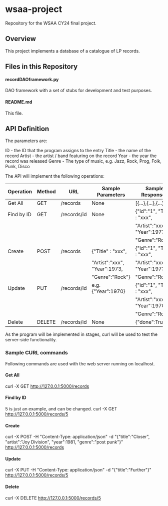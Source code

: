 # wsaa-project
Repository for the WSAA CY24 final project.

## Overview
This project implements a database of a catalogue of LP records.

## Files in this Repository

#### recordDAOframework.py
DAO framework with a set of stubs for development and test purposes.

#### README.md
This file.


## API Definition
The parameters are:

ID - the ID that the program assigns to the entry
Title - the name of the record
Artist - the artist / band featuring on the record
Year - the year the record was released
Genre - The type of music, e.g. Jazz, Rock, Prog, Folk, Punk, Disco

The API will implement the following operations:

| Operation | Method | URL | Sample Parameters | Sample Responses |
|-----------|--------|-----|-------------------|------------------|
| Get All | GET | /records | None | [{...},{...},{...}] |
| Find by ID | GET | /records/id | None | {"id":"1", "Title" : "xxx", |
| | | | | "Artist":"xxx", "Year":1973,|
| | | | | "Genre":"Rock"} |
| Create | POST | /records | {"Title" : "xxx", | {"id":"1", "Title" : "xxx", |
| | | |  "Artist":"xxx", "Year":1973, | "Artist":"xxx", "Year":1973,|
| | | |  "Genre":"Rock"} | "Genre":"Rock"} |
| Update | PUT | /records/id | e.g. {"Year":1970} | {"id":"1", "Title" : "xxx", |
| | | | | "Artist":"xxx", "Year":1970,|
| | | | | "Genre":"Rock"} |
| Delete | DELETE | /records/id | None | {"done":True} |

As the program will be implemented in stages, curl will be used to test the server-side functionality.

### Sample CURL commands
Following commands are used with the web server running on localhost.

#### Get All
curl -X GET http://127.0.0.1:5000/records

#### Find by ID
5 is just an example, and can be changed.
curl -X GET http://127.0.0.1:5000/records/5

#### Create
curl -X POST -H "Content-Type: application/json" -d "{\"title\":\"Closer\", \"artist\":\"Joy Division\", \"year\":1981, \"genre\":\"post punk\"}" http://127.0.0.1:5000/records

#### Update
curl -X PUT -H "Content-Type: application/json" -d "{\"title\":\"Further\"}" http://127.0.0.1:5000/records/5

#### Delete 
curl -X DELETE http://127.0.0.1:5000/records/5

